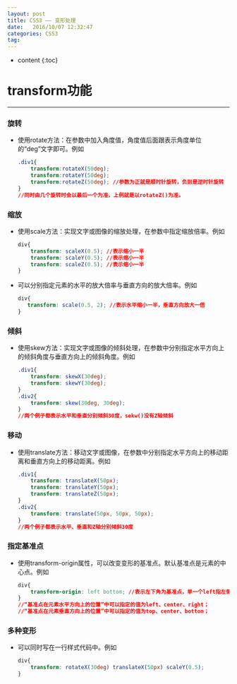 ```yaml
---
layout: post
title: CSS3 —— 变形处理
date:   2016/10/07 12:32:47  
categories: CSS3
tag:
---
```


* content
{:toc}


# transform功能

---

### 旋转

  * 使用rotate方法：在参数中加入角度值，角度值后面跟表示角度单位的“deg”文字即可。例如

    ```css
    .div1{
        transform:rotateX(50deg);
        transform:rotateY(50deg);
        transform:rotateZ(50deg); //参数为正就是顺时针旋转，负则是逆时针旋转
    }
    //同时由几个旋转时会以最后一个为准，上例就是以rotateZ()为准。
    ```

### 缩放

  * 使用scale方法：实现文字或图像的缩放处理，在参数中指定缩放倍率。例如

    ```css
    div{
        transform: scaleX(0.5); //表示缩小一半
        transform: scaleY(0.5); //表示缩小一半
        transform: scaleZ(0.5); //表示缩小一半
    }
    ```

  * 可以分别指定元素的水平的放大倍率与垂直方向的放大倍率。例如

    ```css
    div{
       transform: scale(0.5, 2); //表示水平缩小一半，垂直方向放大一倍
    }
    ```

### 倾斜

  * 使用skew方法：实现文字或图像的倾斜处理，在参数中分别指定水平方向上的倾斜角度与垂直方向上的倾斜角度。例如

    ```css
    .div1{
        transform: skewX(30deg);
        transform: skewY(30deg);
    }
    .div2{
        transform: skew(30deg, 30deg);
    }
    //两个例子都表示水平和垂直分别倾斜30度，sekw()没有Z轴倾斜
    ```

### 移动

  * 使用translate方法：移动文字或图像，在参数中分别指定水平方向上的移动距离和垂直方向上的移动距离。例如

    ```css
    .div1{
        transform: translateX(50px);
        transform: translateY(50px);
        transform: translateZ(50px);
    }
    .div2{
        transform: translate(50px, 50px, 50px);
    }
    //两个例子都表示水平、垂直和Z轴分别倾斜30度
    ```

### 指定基准点

  * 使用transform-origin属性，可以改变变形的基准点。默认基准点是元素的中心点。例如

    ```css
    div{
        transform-origin: left bottom; //表示左下角为基准点，单一个left指左侧中点
    }
    //“基准点在元素水平方向上的位置”中可以指定的值为left、center、right；
    //“基准点在元素垂直方向上的位置”中可以指定的值为top、center、bottom；
    ```

### 多种变形

  * 可以同时写在一行样式代码中。例如

    ```css
    div{
        transform: rotateX(30deg) translateX(50px) scaleY(0.5);
    }
    ```
